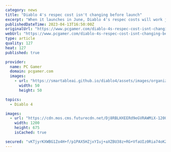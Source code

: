 ```yaml
---
category: news
title: "Diablo 4's respec cost isn't changing before launch"
excerpt: "When it launches in June, Diablo 4's respec costs will work just like the recent beta, Blizzard says. The amount of gold required to move your skill points around is \"final,\" associate game director Joseph Piepiora said in a group interview with GamesRada"
publishedDateTime: 2023-04-13T16:50:00Z
originalUrl: "https://www.pcgamer.com/diablo-4s-respec-cost-isnt-changing-before-launch/"
webUrl: "https://www.pcgamer.com/diablo-4s-respec-cost-isnt-changing-before-launch/"
type: article
quality: 127
heat: 127
published: true

provider:
  name: PC Gamer
  domain: pcgamer.com
  images:
    - url: "https://smartableai.github.io/diablo4/assets/images/organizations/pcgamer.com-50x50.jpg"
      width: 50
      height: 50

topics:
  - Diablo 4

images:
  - url: "https://cdn.mos.cms.futurecdn.net/Dj8RBLHXEERd9eGVRAWMiX-1200-80.jpg"
    width: 1200
    height: 675
    isCached: true

secured: "vKTjyrKXWBG1Zo4H+f/p1PAX5HZjxYIuj+aXZBU38z+RG+VfaUIz0Ria74oKZaZ0TFa/+mqKvUEIaaZsKsg5OtZ8yVT1cMmhziuSMCk1X89iZtR6g6EG32Dyg4cXB5FPsOMhQiTFp1WHKkROxyCzBxRyMCBHjKO734XhTZHHejsC7Pm+GLNpUlfHxB1TdN1C/DE1G/BJQOzeqpi+35dLXLl6RiDMDTghMcOZJJ8p1DXjuP15K4LB6QQHoBdIjdi3iuMazfPBX6GispvILERbj/pCW7ERX1KDqJ7KyXwXUlBYQu9hCp0dQTylHdKWve+8zMiXwmdFUB/J259k9U0LKopsaL02Qk6Y9bpg0oTk8vU=;FB6NBq1KAndwLyWOZf4o3w=="
---
```


